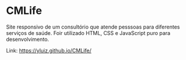 # CMLife

Site responsivo de um consultório que atende pesssoas para diferentes serviços de saúde.
Foir utilizado HTML, CSS e JavaScript puro para desenvolvimento.
<br>

Link: https://yluiz.github.io/CMLife/
